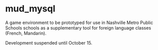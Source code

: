# mud_mysql
A game environment to be  prototyped for use in Nashville Metro Public Schools schools as a supplementary tool for foreign language classes (French, Mandarin).

Development suspended until October 15.
